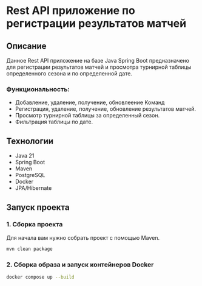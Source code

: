 # Rest API приложение по регистрации результатов матчей

## Описание

Данное Rest API приложение на базе Java Spring Boot предназначено для регистрации результатов матчей и просмотра турнирной таблицы определенного сезона и по определенной дате.

### Функциональность:
- Добавление, удаление, получение, обновлеение Команд
- Регистрация, удаление, получение, обновление результатов матчей.
- Просмотр турнирной таблицы за определенный сезон.
- Фильтрация таблицы по дате.

## Технологии

- Java 21
- Spring Boot
- Maven
- PostgreSQL
- Docker
- JPA/Hibernate

## Запуск проекта

### 1. Сборка проекта

Для начала вам нужно собрать проект с помощью Maven.

```bash
mvn clean package
```

### 2. Сборка образа и запуск контейнеров Docker

```bash
docker compose up --build
```
